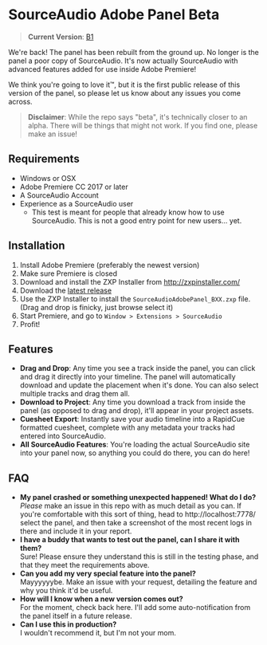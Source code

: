 # SourceAudio Adobe Panel Beta
> **Current Version**: [B1](https://github.com/SourceAudio/sa-adobe-panel-beta/releases)

We're back! The panel has been rebuilt from the ground up. No longer is the panel a poor copy of SourceAudio. It's now actually SourceAudio with advanced features added for use inside Adobe Premiere!

We think you're going to love it™, but it is the first public release of this version of the panel, so please let us know about any issues you come across.
 
> **Disclaimer**: While the repo says "beta", it's technically closer to an alpha. There will be things that might not work. If you find one, please make an issue!
 
## Requirements
- Windows or OSX
- Adobe Premiere CC 2017 or later
- A SourceAudio Account
- Experience as a SourceAudio user
  - This test is meant for people that already know how to use SourceAudio. This is not a good entry point for new users... yet.

## Installation
1. Install Adobe Premiere (preferably the newest version)
2. Make sure Premiere is closed
3. Download and install the ZXP Installer from http://zxpinstaller.com/
4. Download the [latest release](https://github.com/SourceAudio/sa-adobe-panel-beta/releases)
5. Use the ZXP Installer to install the `SourceAudioAdobePanel_BXX.zxp` file. (Drag and drop is finicky, just browse select it)
6. Start Premiere, and go to `Window > Extensions > SourceAudio`
7. Profit!
 
## Features
- **Drag and Drop**: Any time you see a track inside the panel, you can click and drag it directly into your timeline. The panel will automatically download and update the placement when it's done. You can also select multiple tracks and drag them all.
- **Download to Project**: Any time you download a track from inside the panel (as opposed to drag and drop), it'll appear in your project assets.
- **Cuesheet Export**: Instantly save your audio timeline into a RapidCue formatted cuesheet, complete with any metadata your tracks had entered into SourceAudio.
- **All SourceAudio Features**: You're loading the actual SourceAudio site into your panel now, so anything you could do there, you can do here!

## FAQ
- **My panel crashed or something unexpected happened! What do I do?**  
  *Please* make an issue in this repo with as much detail as you can. If you're comfortable with this sort of thing, head to http://localhost:7778/ select the panel, and then take a screenshot of the most recent logs in there and include it in your report.
- **I have a buddy that wants to test out the panel, can I share it with them?**  
  Sure! Please ensure they understand this is still in the testing phase, and that they meet the requirements above.
- **Can you add my very special feature into the panel?**  
  Mayyyyyybe. Make an issue with your request, detailing the feature and why you think it'd be useful.
- **How will I know when a new version comes out?**  
  For the moment, check back here. I'll add some auto-notification from the panel itself in a future release.
- **Can I use this in production?**  
  I wouldn't recommend it, but I'm not your mom.


